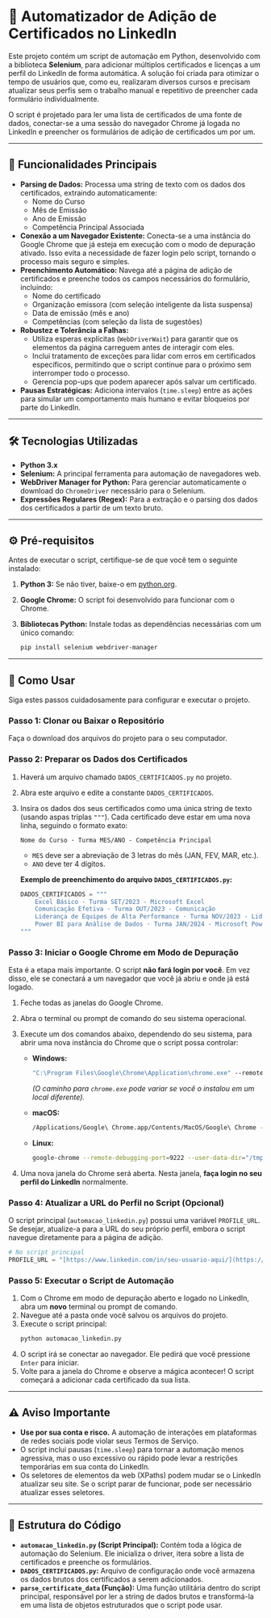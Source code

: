 # 🤖 Automatizador de Adição de Certificados no LinkedIn

Este projeto contém um script de automação em Python, desenvolvido com a biblioteca **Selenium**, para adicionar múltiplos certificados e licenças a um perfil do LinkedIn de forma automática. A solução foi criada para otimizar o tempo de usuários que, como eu, realizaram diversos cursos e precisam atualizar seus perfis sem o trabalho manual e repetitivo de preencher cada formulário individualmente.

O script é projetado para ler uma lista de certificados de uma fonte de dados, conectar-se a uma sessão do navegador Chrome já logada no LinkedIn e preencher os formulários de adição de certificados um por um.

---

## 🚀 Funcionalidades Principais

-   **Parsing de Dados:** Processa uma string de texto com os dados dos certificados, extraindo automaticamente:
    -   Nome do Curso
    -   Mês de Emissão
    -   Ano de Emissão
    -   Competência Principal Associada
-   **Conexão a um Navegador Existente:** Conecta-se a uma instância do Google Chrome que já esteja em execução com o modo de depuração ativado. Isso evita a necessidade de fazer login pelo script, tornando o processo mais seguro e simples.
-   **Preenchimento Automático:** Navega até a página de adição de certificados e preenche todos os campos necessários do formulário, incluindo:
    -   Nome do certificado
    -   Organização emissora (com seleção inteligente da lista suspensa)
    -   Data de emissão (mês e ano)
    -   Competências (com seleção da lista de sugestões)
-   **Robustez e Tolerância a Falhas:**
    -   Utiliza esperas explícitas (`WebDriverWait`) para garantir que os elementos da página carreguem antes de interagir com eles.
    -   Inclui tratamento de exceções para lidar com erros em certificados específicos, permitindo que o script continue para o próximo sem interromper todo o processo.
    -   Gerencia pop-ups que podem aparecer após salvar um certificado.
-   **Pausas Estratégicas:** Adiciona intervalos (`time.sleep`) entre as ações para simular um comportamento mais humano e evitar bloqueios por parte do LinkedIn.

---

## 🛠️ Tecnologias Utilizadas

-   **Python 3.x**
-   **Selenium:** A principal ferramenta para automação de navegadores web.
-   **WebDriver Manager for Python:** Para gerenciar automaticamente o download do `ChromeDriver` necessário para o Selenium.
-   **Expressões Regulares (Regex):** Para a extração e o parsing dos dados dos certificados a partir de um texto bruto.

---

## ⚙️ Pré-requisitos

Antes de executar o script, certifique-se de que você tem o seguinte instalado:

1.  **Python 3:** Se não tiver, baixe-o em [python.org](https://www.python.org/downloads/).
2.  **Google Chrome:** O script foi desenvolvido para funcionar com o Chrome.
3.  **Bibliotecas Python:** Instale todas as dependências necessárias com um único comando:

    ```bash
    pip install selenium webdriver-manager
    ```

---

## 📖 Como Usar

Siga estes passos cuidadosamente para configurar e executar o projeto.

### Passo 1: Clonar ou Baixar o Repositório

Faça o download dos arquivos do projeto para o seu computador.

### Passo 2: Preparar os Dados dos Certificados

1.  Haverá um arquivo chamado `DADOS_CERTIFICADOS.py` no projeto.
2.  Abra este arquivo e edite a constante `DADOS_CERTIFICADOS`.
3.  Insira os dados dos seus certificados como uma única string de texto (usando aspas triplas `"""`). Cada certificado deve estar em uma nova linha, seguindo o formato exato:

    ```
    Nome do Curso · Turma MES/ANO - Competência Principal
    ```

    -   `MES` deve ser a abreviação de 3 letras do mês (JAN, FEV, MAR, etc.).
    -   `ANO` deve ter 4 dígitos.

    **Exemplo de preenchimento do arquivo `DADOS_CERTIFICADOS.py`:**

    ```python
    DADOS_CERTIFICADOS = """
        Excel Básico · Turma SET/2023 - Microsoft Excel
        Comunicação Efetiva · Turma OUT/2023 - Comunicação
        Liderança de Equipes de Alta Performance · Turma NOV/2023 - Liderança
        Power BI para Análise de Dados · Turma JAN/2024 - Microsoft Power BI
    """
    ```

### Passo 3: Iniciar o Google Chrome em Modo de Depuração

Esta é a etapa mais importante. O script **não fará login por você**. Em vez disso, ele se conectará a um navegador que você já abriu e onde já está logado.

1.  Feche todas as janelas do Google Chrome.
2.  Abra o terminal ou prompt de comando do seu sistema operacional.
3.  Execute um dos comandos abaixo, dependendo do seu sistema, para abrir uma nova instância do Chrome que o script possa controlar:

    -   **Windows:**
        ```cmd
        "C:\Program Files\Google\Chrome\Application\chrome.exe" --remote-debugging-port=9222 --user-data-dir="C:\ChromeDebug"
        ```
        *(O caminho para `chrome.exe` pode variar se você o instalou em um local diferente).*

    -   **macOS:**
        ```bash
        /Applications/Google\ Chrome.app/Contents/MacOS/Google\ Chrome --remote-debugging-port=9222 --user-data-dir="/tmp/chrome-debug"
        ```

    -   **Linux:**
        ```bash
        google-chrome --remote-debugging-port=9222 --user-data-dir="/tmp/chrome-debug"
        ```

4.  Uma nova janela do Chrome será aberta. Nesta janela, **faça login no seu perfil do LinkedIn** normalmente.

### Passo 4: Atualizar a URL do Perfil no Script (Opcional)

O script principal (`automacao_linkedin.py`) possui uma variável `PROFILE_URL`. Se desejar, atualize-a para a URL do seu próprio perfil, embora o script navegue diretamente para a página de adição.

```python
# No script principal
PROFILE_URL = "[https://www.linkedin.com/in/seu-usuario-aqui/](https://www.linkedin.com/in/seu-usuario-aqui/)"
```

### Passo 5: Executar o Script de Automação

1.  Com o Chrome em modo de depuração aberto e logado no LinkedIn, abra um **novo** terminal ou prompt de comando.
2.  Navegue até a pasta onde você salvou os arquivos do projeto.
3.  Execute o script principal:
    ```bash
    python automacao_linkedin.py
    ```
4.  O script irá se conectar ao navegador. Ele pedirá que você pressione `Enter` para iniciar.
5.  Volte para a janela do Chrome e observe a mágica acontecer! O script começará a adicionar cada certificado da sua lista.

---
## ⚠️ Aviso Importante

-   **Use por sua conta e risco.** A automação de interações em plataformas de redes sociais pode violar seus Termos de Serviço.
-   O script inclui pausas (`time.sleep`) para tornar a automação menos agressiva, mas o uso excessivo ou rápido pode levar a restrições temporárias em sua conta do LinkedIn.
-   Os seletores de elementos da web (XPaths) podem mudar se o LinkedIn atualizar seu site. Se o script parar de funcionar, pode ser necessário atualizar esses seletores.

---

## 🔧 Estrutura do Código

-   **`automacao_linkedin.py` (Script Principal):** Contém toda a lógica de automação do Selenium. Ele inicializa o driver, itera sobre a lista de certificados e preenche os formulários.
-   **`DADOS_CERTIFICADOS.py`:** Arquivo de configuração onde você armazena os dados brutos dos certificados a serem adicionados.
-   **`parse_certificate_data` (Função):** Uma função utilitária dentro do script principal, responsável por ler a string de dados brutos e transformá-la em uma lista de objetos estruturados que o script pode usar.

